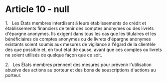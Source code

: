 # Article 10 - null


1.   Les États membres interdisent à leurs établissements de crédit et établissements financiers de tenir des comptes anonymes ou des livrets d'épargne anonymes. Ils exigent dans tous les cas que les titulaires et les bénéficiaires de comptes anonymes ou de livrets d'épargne anonymes existants soient soumis aux mesures de vigilance à l'égard de la clientèle dès que possible et, en tout état de cause, avant que ces comptes ou livrets ne soient utilisés de quelque façon que ce soit.

2.   Les États membres prennent des mesures pour prévenir l'utilisation abusive des actions au porteur et des bons de souscriptions d'actions au porteur.
